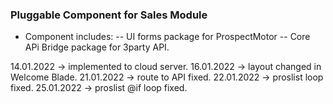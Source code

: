  ### Pluggable Component for Sales Module ####
 - Component includes:
 -- UI forms package for ProspectMotor
 -- Core APi Bridge package for 3party API.



 14.01.2022 -> implemented to cloud server.
 16.01.2022 -> layout changed in Welcome Blade.
 21.01.2022 -> route to API fixed.
 22.01.2022 -> proslist loop fixed.
 25.01.2022 -> proslist @if loop fixed.
